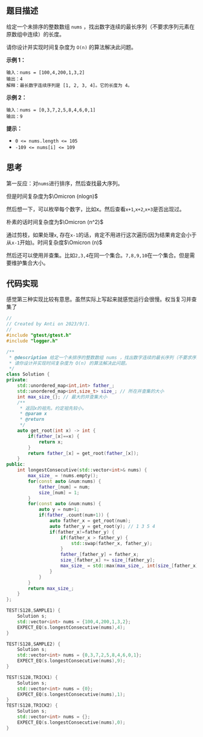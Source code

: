 ## 题目描述

给定一个未排序的整数数组 `nums` ，找出数字连续的最长序列（不要求序列元素在原数组中连续）的长度。

请你设计并实现时间复杂度为 `O(n)` 的算法解决此问题。

**示例 1：**

```
输入：nums = [100,4,200,1,3,2]
输出：4
解释：最长数字连续序列是 [1, 2, 3, 4]。它的长度为 4。
```

**示例 2：**

```
输入：nums = [0,3,7,2,5,8,4,6,0,1]
输出：9
```

**提示：**

- `0 <= nums.length <= 105`
- `-109 <= nums[i] <= 109`

## 思考

第一反应：对`nums`进行排序，然后查找最大序列。

但是时间复杂度为$\Omicron (nlogn)$

然后想一下，可以枚举每个数字，比如x。然后查看`x+1`,`x+2`,`x+3`是否出现过。

朴素的话时间复杂度为$\Omicron (n^2)$

通过剪枝，如果处理`x`, 存在`x-1`的话，肯定不用进行这次遍历(因为结果肯定会小于从`x-1`开始)。时间复杂度$\Omicron (n)$

然后还可以使用并查集。比如`2,3,4`在同一个集合。`7,8,9,10`在一个集合。但是需要维护集合大小。

## 代码实现

感觉第三种实现比较有意思。虽然实际上写起来就感觉运行会很慢。权当复习并查集了

```C++
//
// Created by Anti on 2023/9/1.
//
#include "gtest/gtest.h"
#include "logger.h"

/**
 * @description 给定一个未排序的整数数组 nums ，找出数字连续的最长序列（不要求序列元素在原数组中连续）的长度。
 * 请你设计并实现时间复杂度为 O(n) 的算法解决此问题。
 */
class Solution {
private:
    std::unordered_map<int,int> father_;
    std::unordered_map<int,size_t> size_; // 所在并查集的大小
    int max_size_{}; // 最大的并查集大小
    /**
     * 返回x的祖先。约定祖先较小。
     * @param x
     * @return
     */
    auto get_root(int x) -> int {
        if(father_[x]==x) {
            return x;
        }
        return father_[x] = get_root(father_[x]);
    }
public:
    int longestConsecutive(std::vector<int>& nums) {
        max_size_ = !nums.empty();
        for(const auto &num:nums) {
            father_[num] = num;
            size_[num] = 1;
        }
        for(const auto &num:nums) {
            auto y = num+1;
            if(father_.count(num+1)) {
                auto father_x = get_root(num);
                auto father_y = get_root(y); // 1 3 5 4
                if(father_x!=father_y) {
                    if(father_x > father_y) {
                        std::swap(father_x, father_y);
                    }
                    father_[father_y] = father_x;
                    size_[father_x] += size_[father_y];
                    max_size_ = std::max(max_size_, int(size_[father_x]));
                }
            }
        }
        return max_size_;
    }
};

TEST(S128,SAMPLE1) {
    Solution s;
    std::vector<int> nums = {100,4,200,1,3,2};
    EXPECT_EQ(s.longestConsecutive(nums),4);
}

TEST(S128,SAMPLE2) {
    Solution s;
    std::vector<int> nums = {0,3,7,2,5,8,4,6,0,1};
    EXPECT_EQ(s.longestConsecutive(nums),9);
}

TEST(S128,TRICK1) {
    Solution s;
    std::vector<int> nums = {0};
    EXPECT_EQ(s.longestConsecutive(nums),1);
}
TEST(S128,TRICK2) {
    Solution s;
    std::vector<int> nums = {};
    EXPECT_EQ(s.longestConsecutive(nums),0);
}
```